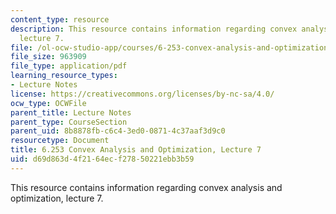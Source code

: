 ```yaml
---
content_type: resource
description: This resource contains information regarding convex analysis and optimization,
  lecture 7.
file: /ol-ocw-studio-app/courses/6-253-convex-analysis-and-optimization-spring-2012/d69d863d4f2164ecf27850221ebb3b59_MIT6_253S12_lec07.pdf
file_size: 963909
file_type: application/pdf
learning_resource_types:
- Lecture Notes
license: https://creativecommons.org/licenses/by-nc-sa/4.0/
ocw_type: OCWFile
parent_title: Lecture Notes
parent_type: CourseSection
parent_uid: 8b8878fb-c6c4-3ed0-0871-4c37aaf3d9c0
resourcetype: Document
title: 6.253 Convex Analysis and Optimization, Lecture 7
uid: d69d863d-4f21-64ec-f278-50221ebb3b59
---
```

This resource contains information regarding convex analysis and optimization, lecture 7.